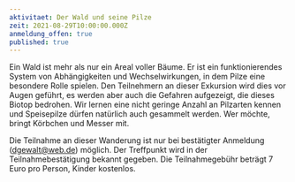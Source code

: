 ```yaml
---
aktivitaet: Der Wald und seine Pilze
zeit: 2021-08-29T10:00:00.000Z
anmeldung_offen: true
published: true
---
```

Ein Wald ist mehr als nur ein Areal voller Bäume. Er ist ein funktionierendes System von Abhängigkeiten und Wechselwirkungen, in dem Pilze eine besondere Rolle spielen. Den Teilnehmern an dieser Exkursion wird dies vor Augen geführt, es werden aber auch die Gefahren aufgezeigt, die dieses Biotop bedrohen. Wir lernen eine nicht geringe Anzahl an Pilzarten  kennen und Speisepilze dürfen natürlich auch gesammelt werden. Wer möchte, bringt Körbchen und Messer mit.

Die Teilnahme an dieser Wanderung ist nur bei bestätigter Anmeldung ([dgewalt@web.de](dgewalt@web.de)) möglich. Der Treffpunkt wird in der Teilnahmebestätigung bekannt gegeben. Die Teilnahmegebühr beträgt 7 Euro pro Person, Kinder kostenlos.